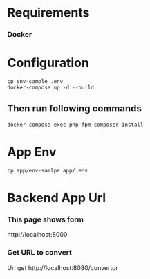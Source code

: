 
# Requirements
### Docker



# Configuration 
```
cp env-sample .env
docker-compose up -d --build
```

## Then run following commands
```
docker-compose exec php-fpm composer install
```
# App Env 
```
cp app/env-samlpe app/.env 
```

# Backend App Url
### This page shows form
http://localhost:8000


### Get URL to convert 
Url get http://localhost:8080/convertor


